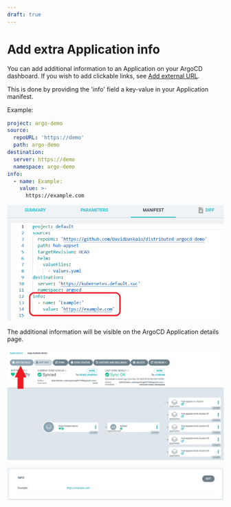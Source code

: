 ```yaml
---
draft: true
---
```


# Add extra Application info

You can add additional information to an Application on your ArgoCD dashboard.
If you wish to add clickable links, see [Add external URL](https://argo-cd.readthedocs.io/en/stable/user-guide/external-url/). 

This is done by providing the 'info' field a key-value in your Application manifest.

Example:
```yaml
project: argo-demo
source:
  repoURL: 'https://demo'
  path: argo-demo
destination:
  server: https://demo
  namespace: argo-demo
info:
  - name: Example:
    value: >-
      https://example.com
```
![External link](../assets/extra_info-1.png)

The additional information will be visible on the ArgoCD Application details page.

![External link](../assets/extra_info.png)

![External link](../assets/extra_info-2.png)
